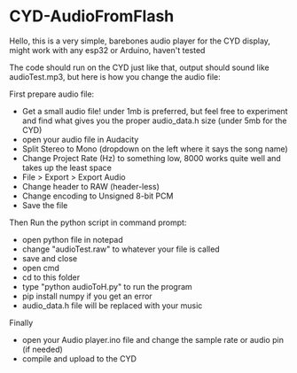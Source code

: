 # CYD-AudioFromFlash
Hello, this is a very simple, barebones audio player for the CYD display, might work with any esp32 or Arduino, haven't tested

The code should run on the CYD just like that, output should sound like audioTest.mp3, but here is how you change the audio file:

First prepare audio file:
- Get a small audio file! under 1mb is preferred, but feel free to experiment and find what gives you the proper audio_data.h size (under 5mb for the CYD)
- open your audio file in Audacity
- Split Stereo to Mono (dropdown on the left where it says the song name)
- Change Project Rate (Hz) to something low, 8000 works quite well and takes up the least space
- File > Export > Export Audio
- Change header to RAW (header-less)
- Change encoding to Unsigned 8-bit PCM
- Save the file



Then Run the python script in command prompt:
- open python file in notepad
- change "audioTest.raw" to whatever your file is called
- save and close
- open cmd
- cd to this folder 
- type "python audioToH.py" to run the program
- pip install numpy if you get an error 
- audio_data.h file will be replaced with your music




Finally 
- open your Audio player.ino file and change the sample rate or audio pin (if needed)
- compile and upload to the CYD
